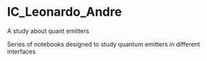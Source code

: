 # IC_Leonardo_Andre
A study about quant emitters

Series of notebooks designed to study quantum emitters in different interfaces

